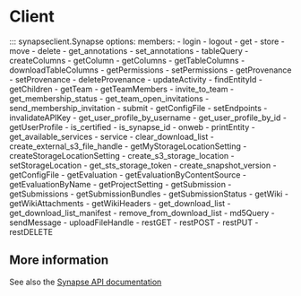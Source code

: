 # Client

<!-- We are manually defining the members here in this case to control the ordering of
those memebrs. We are roughly grouping these for similar functionality. -->
::: synapseclient.Synapse
    options:
        members:
        - login
        - logout
        - get
        - store
        - move
        - delete
        - get_annotations
        - set_annotations
        - tableQuery
        - createColumns
        - getColumn
        - getColumns
        - getTableColumns
        - downloadTableColumns
        - getPermissions
        - setPermissions
        - getProvenance
        - setProvenance
        - deleteProvenance
        - updateActivity
        - findEntityId
        - getChildren
        - getTeam
        - getTeamMembers
        - invite_to_team
        - get_membership_status
        - get_team_open_invitations
        - send_membership_invitation
        - submit
        - getConfigFile
        - setEndpoints
        - invalidateAPIKey
        - get_user_profile_by_username
        - get_user_profile_by_id
        - getUserProfile
        - is_certified
        - is_synapse_id
        - onweb
        - printEntity
        - get_available_services
        - service
        - clear_download_list
        - create_external_s3_file_handle
        - getMyStorageLocationSetting
        - createStorageLocationSetting
        - create_s3_storage_location
        - setStorageLocation
        - get_sts_storage_token
        - create_snapshot_version
        - getConfigFile
        - getEvaluation
        - getEvaluationByContentSource
        - getEvaluationByName
        - getProjectSetting
        - getSubmission
        - getSubmissions
        - getSubmissionBundles
        - getSubmissionStatus
        - getWiki
        - getWikiAttachments
        - getWikiHeaders
        - get_download_list
        - get_download_list_manifest
        - remove_from_download_list
        - md5Query
        - sendMessage
        - uploadFileHandle
        - restGET
        - restPOST
        - restPUT
        - restDELETE

## More information

See also the [Synapse API documentation](https://rest-docs.synapse.org/)
